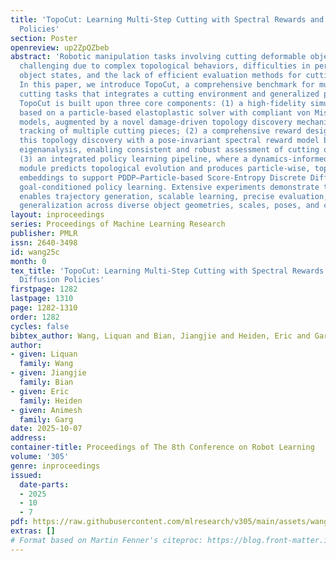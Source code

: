 ```yaml
---
title: 'TopoCut: Learning Multi-Step Cutting with Spectral Rewards and Discrete Diffusion
  Policies'
section: Poster
openreview: up2ZpQZbeb
abstract: 'Robotic manipulation tasks involving cutting deformable objects remain
  challenging due to complex topological behaviors, difficulties in perceiving dense
  object states, and the lack of efficient evaluation methods for cutting outcomes.
  In this paper, we introduce TopoCut, a comprehensive benchmark for multi-step robotic
  cutting tasks that integrates a cutting environment and generalized policy learning.
  TopoCut is built upon three core components: (1) a high-fidelity simulation environment
  based on a particle-based elastoplastic solver with compliant von Mises constitutive
  models, augmented by a novel damage-driven topology discovery mechanism for accurate
  tracking of multiple cutting pieces; (2) a comprehensive reward design that combines
  this topology discovery with a pose-invariant spectral reward model based on Laplace–Beltrami
  eigenanalysis, enabling consistent and robust assessment of cutting quality; and
  (3) an integrated policy learning pipeline, where a dynamics-informed perception
  module predicts topological evolution and produces particle-wise, topology-aware
  embeddings to support PDDP—Particle-based Score-Entropy Discrete Diffusion Policy—for
  goal-conditioned policy learning. Extensive experiments demonstrate that TopoCut
  enables trajectory generation, scalable learning, precise evaluation, and strong
  generalization across diverse object geometries, scales, poses, and cutting goals.'
layout: inproceedings
series: Proceedings of Machine Learning Research
publisher: PMLR
issn: 2640-3498
id: wang25c
month: 0
tex_title: 'TopoCut: Learning Multi-Step Cutting with Spectral Rewards and Discrete
  Diffusion Policies'
firstpage: 1282
lastpage: 1310
page: 1282-1310
order: 1282
cycles: false
bibtex_author: Wang, Liquan and Bian, Jiangjie and Heiden, Eric and Garg, Animesh
author:
- given: Liquan
  family: Wang
- given: Jiangjie
  family: Bian
- given: Eric
  family: Heiden
- given: Animesh
  family: Garg
date: 2025-10-07
address:
container-title: Proceedings of The 8th Conference on Robot Learning
volume: '305'
genre: inproceedings
issued:
  date-parts:
  - 2025
  - 10
  - 7
pdf: https://raw.githubusercontent.com/mlresearch/v305/main/assets/wang25c/wang25c.pdf
extras: []
# Format based on Martin Fenner's citeproc: https://blog.front-matter.io/posts/citeproc-yaml-for-bibliographies/
---
```

